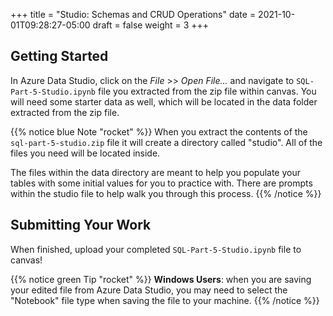 +++
title = "Studio: Schemas and CRUD Operations"
date = 2021-10-01T09:28:27-05:00
draft = false
weight = 3
+++

## Getting Started

In Azure Data Studio, click on the *File* >> *Open File...* and navigate to `SQL-Part-5-Studio.ipynb` file you extracted from the zip file within canvas. You will need some starter data as well, which will be located in the data folder extracted from the zip file.

{{% notice blue Note "rocket" %}}
When you extract the contents of the `sql-part-5-studio.zip` file it will create a directory called "studio". All of the files you need will be located inside.

The files within the data directory are meant to help you populate your tables with some initial values for you to practice with. There are prompts within the studio file to help walk you through this process.
{{% /notice %}}

## Submitting Your Work

When finished, upload your completed `SQL-Part-5-Studio.ipynb` file to canvas!

{{% notice green Tip "rocket" %}}
**Windows Users**: when you are saving your edited file from Azure Data Studio, you may need to select the "Notebook" file type when saving the file to your machine.
{{% /notice %}}
